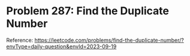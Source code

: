 # Problem 287: Find the Duplicate Number

Reference: https://leetcode.com/problems/find-the-duplicate-number/?envType=daily-question&envId=2023-09-19